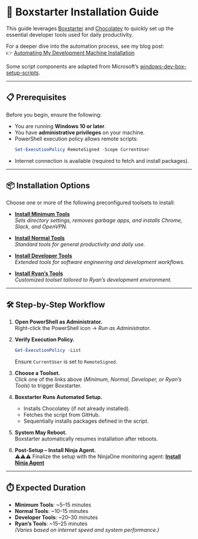 # 🚀 Boxstarter Installation Guide

This guide leverages [Boxstarter](http://boxstarter.org) and [Chocolatey](http://chocolatey.org) to quickly set up the essential developer tools used for daily productivity.  

For a deeper dive into the automation process, see my blog post:  
👉 [Automating My Development Machine Installation](https://laurentkempe.com/2018/06/01/Automating-development-machine-installation/)

Some script components are adapted from Microsoft’s [windows-dev-box-setup-scripts](https://github.com/Microsoft/windows-dev-box-setup-scripts).

---

## 📋 Prerequisites

Before you begin, ensure the following:  
- You are running **Windows 10 or later**.  
- You have **administrative privileges** on your machine.  
- PowerShell execution policy allows remote scripts:  
  ```powershell
  Set-ExecutionPolicy RemoteSigned -Scope CurrentUser
  ```  
- Internet connection is available (required to fetch and install packages).  

---

## 📦 Installation Options

Choose one or more of the following preconfigured toolsets to install:  

- [**Install Minimum Tools**](http://boxstarter.org/package/url?https://raw.githubusercontent.com/FoxHireLLC/Cacao/refs/heads/master/Minimum.ps1)  
  *Sets directory settings, removes garbage apps, and installs Chrome, Slack, and OpenVPN.*  

- [**Install Normal Tools**](http://boxstarter.org/package/url?https://raw.githubusercontent.com/FoxHireLLC/Cacao/refs/heads/master/Normal.ps1)  
  *Standard tools for general productivity and daily use.*  

- [**Install Developer Tools**](http://boxstarter.org/package/url?https://raw.githubusercontent.com/FoxHireLLC/Cacao/refs/heads/master/Developer.ps1)  
  *Extended tools for software engineering and development workflows.*  

- [**Install Ryan’s Tools**](http://boxstarter.org/package/url?https://raw.githubusercontent.com/FoxHireLLC/Cacao/refs/heads/master/Ryan.ps1)  
  *Customized toolset tailored to Ryan’s development environment.*  

---

## 🛠️ Step-by-Step Workflow

1. **Open PowerShell as Administrator.**  
   Right-click the PowerShell icon → *Run as Administrator*.  

2. **Verify Execution Policy.**  
   ```powershell
   Get-ExecutionPolicy -List
   ```  
   Ensure `CurrentUser` is set to `RemoteSigned`.  

3. **Choose a Toolset.**  
   Click one of the links above (*Minimum, Normal, Developer, or Ryan’s Tools*) to trigger Boxstarter.  

4. **Boxstarter Runs Automated Setup.**  
   - Installs Chocolatey (if not already installed).  
   - Fetches the script from GitHub.  
   - Sequentially installs packages defined in the script.  

5. **System May Reboot.**  
   Boxstarter automatically resumes installation after reboots.  

6. **Post-Setup – Install Ninja Agent.**  
   ⚠️⚠️⚠️ Finalize the setup with the NinjaOne monitoring agent:  [**Install Ninja Agent**](https://app.ninjarmm.com/agent/installer/b77fc1d6-e9bb-49bb-9407-46f5b0eeae02/9.0.4639/NinjaOne-Agent-Foxhire-MainOffice-WINDOWSLAPTOP.msi)  

---

## ⏱️ Expected Duration

- **Minimum Tools**: ~5–15 minutes  
- **Normal Tools**: ~10–15 minutes  
- **Developer Tools**: ~20–30 minutes  
- **Ryan’s Tools**: ~15–25 minutes  
*(Varies based on internet speed and system performance.)*  





